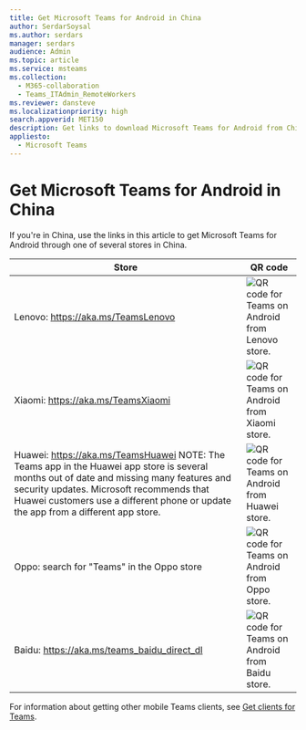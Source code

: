 ```yaml
---
title: Get Microsoft Teams for Android in China
author: SerdarSoysal
ms.author: serdars
manager: serdars
audience: Admin
ms.topic: article
ms.service: msteams
ms.collection: 
  - M365-collaboration
  - Teams_ITAdmin_RemoteWorkers
ms.reviewer: dansteve
ms.localizationpriority: high
search.appverid: MET150
description: Get links to download Microsoft Teams for Android from China.
appliesto: 
  - Microsoft Teams
---
```


# Get Microsoft Teams for Android in China

If you're in China, use the links in this article to get Microsoft Teams for Android through one of several stores in China.


|Store  |QR code  |
|---------|---------|
| Lenovo: https://aka.ms/TeamsLenovo      | ![QR code for Teams on Android from Lenovo store.](media/get-teams-android-in-china-lenovo.png)        |
| Xiaomi: https://aka.ms/TeamsXiaomi     |![QR code for Teams on Android from Xiaomi store.](media/get-teams-android-in-china-xiaomi.png)         |
|Huawei: https://aka.ms/TeamsHuawei  NOTE: The Teams app in the Huawei app store is several months out of date and missing many features and security updates. Microsoft recommends that Huawei customers use a different phone or update the app from a different app store.   | ![QR code for Teams on Android from Huawei store.](media/get-teams-android-in-china-huawei.png)        |
|Oppo: search for "Teams" in the Oppo store     | ![QR code for Teams on Android from Oppo store.](media/get-teams-android-in-china-oppo.png)        |
|Baidu: https://aka.ms/teams_baidu_direct_dl     | ![QR code for Teams on Android from Baidu store.](media/get-teams-android-in-china-baidu.png)        |

For information about getting other mobile Teams clients, see [Get clients for Teams](get-clients.md#mobile-clients).

